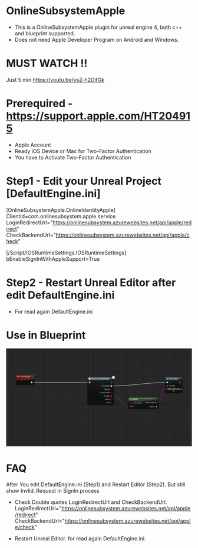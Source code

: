 # OnlineSubsystemApple
 - This is a OnlineSubsystemApple plugin for unreal engine 4, both c++ and blueprint supported.
 - Does not need Apple Developer Program on Android and Windows.

# MUST WATCH !! 
 Just 5 min https://youtu.be/ysZ-h2DjfGk

# Prerequired - https://support.apple.com/HT204915
 - Apple Account <br/>
 - Ready iOS Device or Mac for Two-Factor Authentication<br/>
 - You have to Activate Two-Factor Authentication<br/>

# Step1 - Edit your Unreal Project [DefaultEngine.ini]

 [OnlineSubsystemApple.OnlineIdentityApple]<br />
 ClientId=com.onlinesubsystem.apple.service<br />
 LoginRedirectUrl="https://onlinesubsystem.azurewebsites.net/api/apple/redirect" <br />
 CheckBackendUrl="https://onlinesubsystem.azurewebsites.net/api/apple/check" <br />

 [/Script/IOSRuntimeSettings.IOSRuntimeSettings]<br />
 bEnableSignInWithAppleSupport=True
 
# Step2 - Restart Unreal Editor after edit DefaultEngine.ini
 - For read again DefaultEngine.ini

# Use in Blueprint
![ScreenShot](img/Step14.png) 

# FAQ
 After You edit DefaultEngine.ini (Step1) and Restart Editor (Step2). But still show Invlid_Request in SignIn process <br />
  - Check Double quotes LoginRedirectUrl and CheckBackendUrl. <br />
     LoginRedirectUrl="https://onlinesubsystem.azurewebsites.net/api/apple/redirect" <br />
     CheckBackendUrl="https://onlinesubsystem.azurewebsites.net/api/apple/check" <br />

  - Restart Unreal Editor. for read again DefaultEngine.ini. <br />



